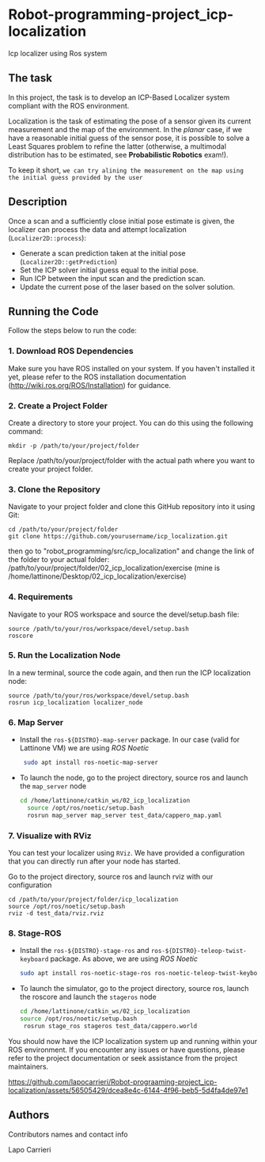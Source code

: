# Robot-programming-project_icp-localization
Icp localizer using Ros system

## The task
In this project, the task is to develop an ICP-Based Localizer system compliant with the ROS environment.

Localization is the task of estimating the pose of a sensor given its current measurement and the map of the environment. In the _planar_ case, if we have a reasonable initial guess of the sensor pose, it is possible to solve a Least Squares problem to refine the latter (otherwise, a multimodal  distribution has to be estimated, see __Probabilistic Robotics__ exam!).

To keep it short, `we can try alining the measurement on the map using the initial guess provided by the user`

## Description

Once a scan and a sufficiently close initial pose estimate is given, the localizer can process the data and attempt localization (`Localizer2D::process`):
- Generate a scan prediction taken at the initial pose (`Localizer2D::getPrediction`)
- Set the ICP solver initial guess equal to the initial pose.
- Run ICP between the input scan and the prediction scan.
- Update the current pose of the laser based on the solver solution.


## Running the Code

Follow the steps below to run the code:

### 1. Download ROS Dependencies

Make sure you have ROS installed on your system. If you haven't installed it yet, please refer to the ROS installation documentation (http://wiki.ros.org/ROS/Installation) for guidance.

### 2. Create a Project Folder

Create a directory to store your project. You can do this using the following command:

```
mkdir -p /path/to/your/project/folder
```
Replace /path/to/your/project/folder with the actual path where you want to create your project folder.

### 3. Clone the Repository
Navigate to your project folder and clone this GitHub repository into it using Git:
```
cd /path/to/your/project/folder
git clone https://github.com/yourusername/icp_localization.git
```
then go to "robot_programming/src/icp_localization"
and change the link of the folder to your actual folder:  /path/to/your/project/folder/02_icp_localization/exercise
(mine is /home/lattinone/Desktop/02_icp_localization/exercise)
### 4. Requirements
Navigate to your ROS workspace and source the devel/setup.bash file:
```
source /path/to/your/ros/workspace/devel/setup.bash
roscore
```
### 5. Run the Localization Node
In a new terminal, source the code again, and then run the ICP localization node:
```
source /path/to/your/ros/workspace/devel/setup.bash
rosrun icp_localization localizer_node
```
### 6. Map Server
- Install the `ros-${DISTRO}-map-server` package. In our case (valid for Lattinone VM) we are using _ROS Noetic_
   ```sh
    sudo apt install ros-noetic-map-server
   ```
- To launch the node, go to the project directory, source ros and launch the `map_server` node
  ```sh
  cd /home/lattinone/catkin_ws/02_icp_localization
    source /opt/ros/noetic/setup.bash
    rosrun map_server map_server test_data/cappero_map.yaml    
    ```

### 7. Visualize with RViz
You can test your localizer using `RViz`. We have provided a configuration that you can directly run after your node has started.

Go to the project directory, source ros and launch rviz with our configuration
```
cd /path/to/your/project/folder/icp_localization
source /opt/ros/noetic/setup.bash
rviz -d test_data/rviz.rviz
```
### 8. Stage-ROS
- Install the `ros-${DISTRO}-stage-ros` and `ros-${DISTRO}-teleop-twist-keyboard` package. As above, we are using _ROS Noetic_
  ```sh
  sudo apt install ros-noetic-stage-ros ros-noetic-teleop-twist-keyboard
  ```
- To launch the simulator, go to the project directory, source ros, launch the roscore and launch the `stageros` node
   ```sh
  cd /home/lattinone/catkin_ws/02_icp_localization
   source /opt/ros/noetic/setup.bash
    rosrun stage_ros stageros test_data/cappero.world
    ```
You should now have the ICP localization system up and running within your ROS environment. If you encounter any issues or have questions, please refer to the project documentation or seek assistance from the project maintainers.






https://github.com/lapocarrieri/Robot-prograaming-project_icp-localization/assets/56505429/dcea8e4c-6144-4f96-beb5-5d4fa4de97e1




## Authors

Contributors names and contact info

Lapo Carrieri 


